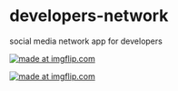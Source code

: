 # developers-network
social media network app for developers

<a href="https://imgflip.com/gif/2hedn9"><img src="https://i.imgflip.com/2hedn9.gif" title="made at imgflip.com"/></a>


<a href="https://ezgif.com/tmp/ezgif-1-adacc554d8"><img src="https://im.ezgif.com/tmp/ezgif-1-adacc554d8.gif" title="made at imgflip.com"/></a>
